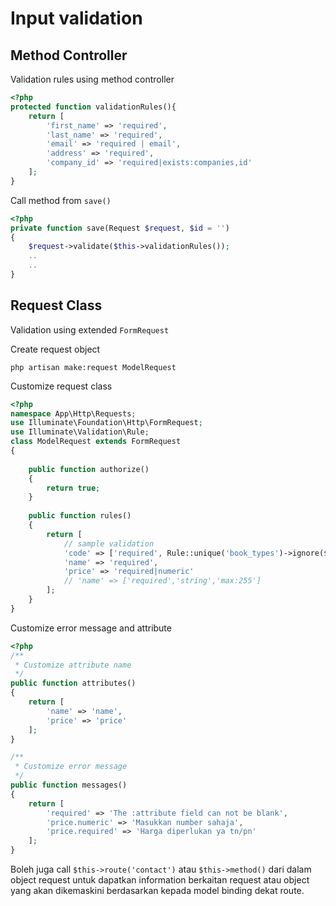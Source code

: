 # Input validation

## Method Controller

Validation rules using method  controller

```php
<?php 
protected function validationRules(){
    return [
        'first_name' => 'required',
        'last_name' => 'required',
        'email' => 'required | email',
        'address' => 'required',
        'company_id' => 'required|exists:companies,id'
    ];
}
```

Call method from `save()`

```php
<?php 
private function save(Request $request, $id = '')
{
    $request->validate($this->validationRules());
    ..
    ..
}
```

## Request Class 

Validation using extended `FormRequest`

Create request object

    php artisan make:request ModelRequest

Customize request class

```php 
<?php 
namespace App\Http\Requests;
use Illuminate\Foundation\Http\FormRequest;
use Illuminate\Validation\Rule;
class ModelRequest extends FormRequest
{
    
    public function authorize()
    {
        return true;
    }
    
    public function rules()
    {
        return [
            // sample validation
            'code' => ['required', Rule::unique('book_types')->ignore($this->id)],
            'name' => 'required',
            'price' => 'required|numeric' 
            // 'name' => ['required','string','max:255']               
        ];
    }
}
```

Customize error message and attribute 

```php 
<?php 
/**
 * Customize attribute name
 */
public function attributes()
{
    return [            
        'name' => 'name',
        'price' => 'price'            
    ];        
}

/**
 * Customize error message
 */
public function messages()
{
    return [
        'required' => 'The :attribute field can not be blank',
        'price.numeric' => 'Masukkan number sahaja',
        'price.required' => 'Harga diperlukan ya tn/pn'
    ];
}
```

Boleh juga call `$this->route('contact')` atau `$this->method()` dari dalam object request untuk dapatkan information berkaitan request atau object yang akan dikemaskini berdasarkan kepada model binding dekat route.    